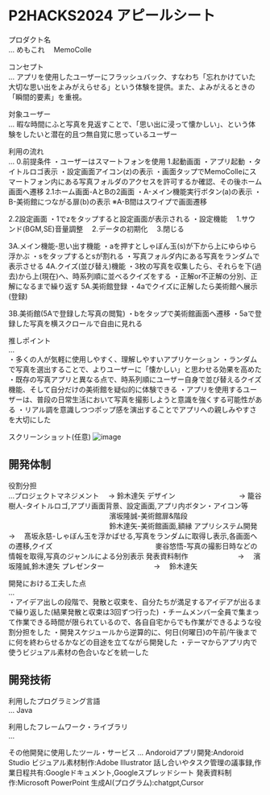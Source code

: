 # P2HACKS2024 アピールシート 

プロダクト名  
...
めもこれ　
MemoColle

コンセプト  
...  アプリを使用したユーザーにフラッシュバック、すなわち「忘れかけていた大切な思い出をよみがえらせる」という体験を提供。また、よみがえるときの「瞬間的要素」を重視。

対象ユーザー  
...  暇な時間にふと写真を見返すことで、「思い出に浸って懐かしい」、という体験をしたいと潜在的且つ無自覚に思っているユーザー

利用の流れ  
... 
0.前提条件
・ユーザーはスマートフォンを使用
1.起動画面
・アプリ起動
・タイトルロゴ表示
・設定画面アイコン(z)の表示
・画面タップでMemoColleにスマートフォン内にある写真フォルダのアクセスを許可するか確認、その後ホーム画面へ遷移
2.1ホーム画面-AとBの2画面
・A-メイン機能実行ボタン(a)の表示
・B-美術館につながる扉(b)の表示
※A-B間はスワイプで画面遷移

2.2設定画面
・1でzをタップすると設定画面が表示される
・設定機能
　1.サウンド(BGM,SE)音量調整
　2.データの初期化
　3.閉じる

3A.メイン機能-思い出す機能
・aを押すとしゃぼん玉(s)が下から上にゆらゆら浮かぶ
・sをタップするとsが割れる
・写真フォルダ内にある写真をランダムで表示させる
4A.クイズ(並び替え)機能
・3枚の写真を収集したら、それらを下(過去)から上(現在)へ、時系列順に並べるクイズをする
・正解or不正解の分別、正解になるまで繰り返す
5A.美術館登録
・4aでクイズに正解したら美術館へ展示(登録)

3B.美術館(5Aで登録した写真の閲覧)
・bをタップで美術館画面へ遷移
・5aで登録した写真を横スクロールで自由に見れる

推しポイント  
...  
・多くの人が気軽に使用しやすく、理解しやすいアプリケーション
・ランダムで写真を選出することで、よりユーザーに「懐かしい」と思わせる効果を高めた
・既存の写真アプリと異なる点で、時系列順にユーザー自身で並び替えるクイズ機能、そして自分だけの美術館を疑似的に体験できる
・アプリを使用するユーザーは、普段の日常生活において写真を撮影しようと意識を強くする可能性がある
・リアル調を意識しつつポップ感を演出することでアプリへの親しみやすさを大切にした

スクリーンショット(任意)
![image](https://github.com/user-attachments/assets/e0673f52-29a5-4500-9dbe-1948c42ba432)


## 開発体制  

役割分担  
...プロジェクトマネジメント　 →  鈴木達矢
   デザイン　　　　　　　　　→   籠谷樹人-タイトルロゴ,アプリ画面背景、設定画面,アプリ内ボタン・アイコン等
   　　　　　　　　　　　　　　  濱坂隆誠-美術館扉&階段
   　　　　　　　　　　　　　　  鈴木達矢-美術館画面,額縁
   アプリシステム開発　　　　→　 髙坂永慈-しゃぼん玉を浮かばせる,写真をランダムに取得し表示,各画面への遷移,クイズ
   　　　　　　　　　　　　　　  麥谷悠悟-写真の撮影日時などの情報を取得,写真のジャンルによる分別表示
   発表資料制作　　　　　　　→　 濱坂隆誠,鈴木達矢
   プレゼンター　　　　　　　→　 鈴木達矢
   
開発における工夫した点  
...  
・アイデア出しの段階で、発散と収束を、自分たちが満足するアイデアが出るまで繰り返した(結果発散と収束は3回ずつ行った)
・チームメンバー全員で集まって作業できる時間が限られているので、各自自宅からでも作業ができるような役割分担をした
・開発スケジュールから逆算的に、何日(何曜日)の午前/午後までに何を終わらせるかなどの目途を立てながら開発した
・テーマからアプリ内で使うビジュアル素材の色合いなどを統一した

## 開発技術 

利用したプログラミング言語  
...  Java

利用したフレームワーク・ライブラリ  
...  

その他開発に使用したツール・サービス
... 
Andoroidアプリ開発:Andoroid Studio
ビジュアル素材制作:Adobe Illustrator
話し合いやタスク管理の議事録,作業日程共有:Googleドキュメント,Googleスプレッドシート
発表資料制作:Microsoft PowerPoint 
生成AI(プログラム):chatgpt,Cursor

